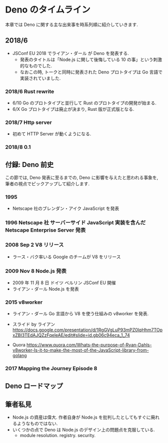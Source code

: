 # Deno のタイムライン

本章では Deno に関する主な出来事を時系列順に紹介していきます.

## 2018/6

- JSConf EU 2018 でライアン・ダール が Deno を発表する.
  - 発表のタイトルは「Node.js に関して後悔している 10 の事」という刺激的なものでした.
  - なおこの時, トークと同時に発表された Deno プロトタイプは Go 言語で実装されていました.

### 2018/6 Rust rewrite

- 6/10 Go のプロトタイプと並行して Rust のプロトタイプの開発が始まる.
- 6/X Go プロトタイプは廃止が決まり, Rust 版が正式版となる.

### 2018/7 Http server

- 初めて HTTP Server が動くようになる.

### 2018/8 0.1

## 付録: Deno 前史

この節では, Deno 発表に至るまでの, Deno に影響を与えたと思われる事象を, 筆者の視点でピックアップして紹介します.

### 1995

- Netscape 社のブレンダン・アイク JavaScript を発表

### 1996 Netscape 社 サーバーサイド JavaScript 実装を含んだ Netscape Enterprise Server 発表

### 2008 Sep 2 V8 リリース

- ラース・バク率いる Google のチームが V8 をリリース

### 2009 Nov 8 Node.js 発表

- 2009 年 11 月 8 日 ドイツ ベルリン JSConf EU 開催
- ライアン・ダール Node.js を発表

<!--
  - JSConf EU 2009 Node.js https://www.youtube.com/watch?v=ztspvPYybIY
  - JSConf EU 2009 スピーカー紹介 https://www.jsconf.eu/2009/speaker/speakers_selected.html
-->

### 2015 v8worker

- ライアン・ダール Go 言語から V8 を使う仕組みの v8worker を発表.

- スライド by ライアン https://docs.google.com/presentation/d/1RgGVgLuP93mPZ0lqHhm7TOpxZBI3TEdAJQZzFqeleAE/edit#slide=id.gb06c94eca_1_74
- Quora https://www.quora.com/Whats-the-purpose-of-Ryan-Dahls-v8worker-Is-it-to-make-the-most-of-the-JavaScript-library-from-golang

### 2017 Mapping the Journey Episode 8

###

## Deno ロードマップ

## 筆者私見

- Node.js の資産は偉大. 作者自身が Node.js を批判したとしてもすぐに廃れるようなものではない.
- いくつかの点で Deno は Node.js のデザイン上の問題点を克服している.
  - module resolution. registry. security.
